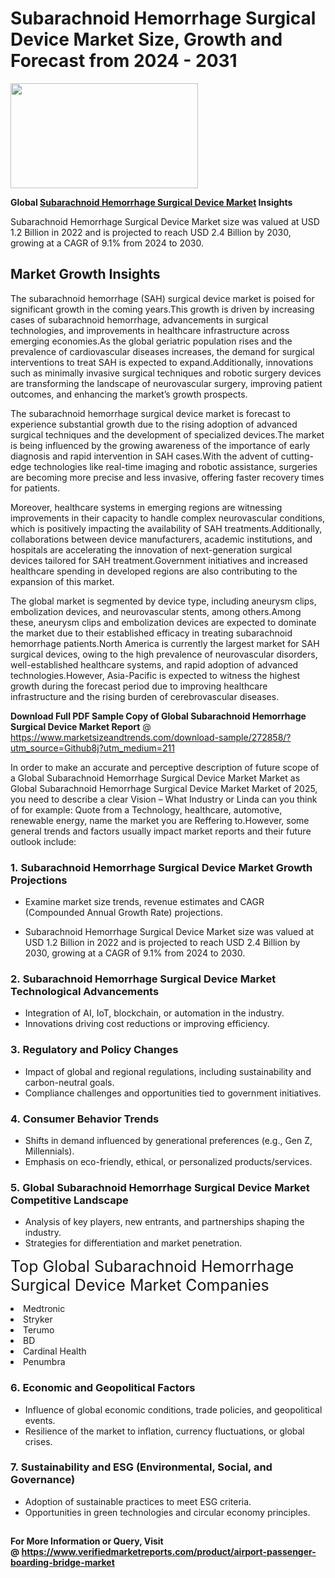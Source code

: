 <H1>Subarachnoid Hemorrhage Surgical Device Market Size, Growth and Forecast from 2024 - 2031</H1><img class="aligncenter size-medium wp-image-584254" src="https://thirdeyenews.in/wp-content/uploads/2024/09/Global-Market-Research-300x168.jpeg" alt="" width="300" height="168" /><p><strong>Global&nbsp;<a href="https://www.marketsizeandtrends.com/download-sample/272858/?utm_source=Github8j?utm_medium=211">Subarachnoid Hemorrhage Surgical Device Market</a> Insights</strong></p><p>Subarachnoid Hemorrhage Surgical Device Market size was valued at USD 1.2 Billion in 2022 and is projected to reach USD 2.4 Billion by 2030, growing at a CAGR of 9.1% from 2024 to 2030.</p><p><h2>Market Growth Insights</h2> <p>The subarachnoid hemorrhage (SAH) surgical device market is poised for significant growth in the coming years.This growth is driven by increasing cases of subarachnoid hemorrhage, advancements in surgical technologies, and improvements in healthcare infrastructure across emerging economies.As the global geriatric population rises and the prevalence of cardiovascular diseases increases, the demand for surgical interventions to treat SAH is expected to expand.Additionally, innovations such as minimally invasive surgical techniques and robotic surgery devices are transforming the landscape of neurovascular surgery, improving patient outcomes, and enhancing the market’s growth prospects.</p> <p>The subarachnoid hemorrhage surgical device market is forecast to experience substantial growth due to the rising adoption of advanced surgical techniques and the development of specialized devices.The market is being influenced by the growing awareness of the importance of early diagnosis and rapid intervention in SAH cases.With the advent of cutting-edge technologies like real-time imaging and robotic assistance, surgeries are becoming more precise and less invasive, offering faster recovery times for patients.</p> <p>Moreover, healthcare systems in emerging regions are witnessing improvements in their capacity to handle complex neurovascular conditions, which is positively impacting the availability of SAH treatments.Additionally, collaborations between device manufacturers, academic institutions, and hospitals are accelerating the innovation of next-generation surgical devices tailored for SAH treatment.Government initiatives and increased healthcare spending in developed regions are also contributing to the expansion of this market.</p> <p>The global market is segmented by device type, including aneurysm clips, embolization devices, and neurovascular stents, among others.Among these, aneurysm clips and embolization devices are expected to dominate the market due to their established efficacy in treating subarachnoid hemorrhage patients.North America is currently the largest market for SAH surgical devices, owing to the high prevalence of neurovascular disorders, well-established healthcare systems, and rapid adoption of advanced technologies.However, Asia-Pacific is expected to witness the highest growth during the forecast period due to improving healthcare infrastructure and the rising burden of cerebrovascular diseases.</p> <p><span class=""><strong>Download Full PDF Sample Copy of Global Subarachnoid Hemorrhage Surgical Device Market Report</strong> @ <a href="https://www.marketsizeandtrends.com/download-sample/272858/?utm_source=Github8j?utm_medium=211" target="_blank">https://www.marketsizeandtrends.com/download-sample/272858/?utm_source=Github8j?utm_medium=211</a></span></p><p>In order to make an accurate and perceptive description of future scope of a Global&nbsp;Subarachnoid Hemorrhage Surgical Device Market Market as Global&nbsp;Subarachnoid Hemorrhage Surgical Device Market Market of 2025, you need to describe a clear Vision &ndash; What Industry or Linda can you think of for example: Quote from a Technology, healthcare, automotive, renewable energy, name the market you are Reffering to.However, some general trends and factors usually impact market reports and their future outlook include:</p><h3>1.&nbsp;<strong>Subarachnoid Hemorrhage Surgical Device Market Growth Projections</strong></h3><ul><li>Examine market size trends, revenue estimates and CAGR (Compounded Annual Growth Rate) projections.</li><li><p>Subarachnoid Hemorrhage Surgical Device Market size was valued at USD 1.2 Billion in 2022 and is projected to reach USD 2.4 Billion by 2030, growing at a CAGR of 9.1% from 2024 to 2030.</p></li></ul><h3>2.&nbsp;<strong>Subarachnoid Hemorrhage Surgical Device Market Technological Advancements</strong></h3><ul><li>Integration of AI, IoT, blockchain, or automation in the industry.</li><li>Innovations driving cost reductions or improving efficiency.</li></ul><h3>3.&nbsp;<strong>Regulatory and Policy Changes</strong></h3><ul><li>Impact of global and regional regulations, including sustainability and carbon-neutral goals.</li><li>Compliance challenges and opportunities tied to government initiatives.</li></ul><h3>4.&nbsp;<strong>Consumer Behavior Trends</strong></h3><ul><li>Shifts in demand influenced by generational preferences (e.g., Gen Z, Millennials).</li><li>Emphasis on eco-friendly, ethical, or personalized products/services.</li></ul><h3>5.&nbsp;<strong>Global Subarachnoid Hemorrhage Surgical Device Market Competitive Landscape</strong></h3><ul><li>Analysis of key players, new entrants, and partnerships shaping the industry.</li><li>Strategies for differentiation and market penetration.</li></ul><p data-pm-slice="1 1 []"><span style="color: inherit; font-family: inherit; font-size: 25px;">Top Global Subarachnoid Hemorrhage Surgical Device Market Companies</span></p><div class="" data-test-id=""><p><li>Medtronic</li><li> Stryker</li><li> Terumo</li><li> BD</li><li> Cardinal Health</li><li> Penumbra</li></p></div><h3>6.&nbsp;<strong>Economic and Geopolitical Factors</strong></h3><ul><li>Influence of global economic conditions, trade policies, and geopolitical events.</li><li>Resilience of the market to inflation, currency fluctuations, or global crises.</li></ul><h3>7.&nbsp;<strong>Sustainability and ESG (Environmental, Social, and Governance)</strong></h3><ul><li>Adoption of sustainable practices to meet ESG criteria.</li><li>Opportunities in green technologies and circular economy principles.</li></ul><h2><strong style="font-size: 14px;">For More Information or Query, Visit @&nbsp;</strong><a style="background-color: #ffffff; font-size: 14px;" href="https://www.marketsizeandtrends.com/report/subarachnoid-hemorrhage-surgical-device-market/" target="_blank">https://www.verifiedmarketreports.com/product/airport-passenger-boarding-bridge-market</a></h2>